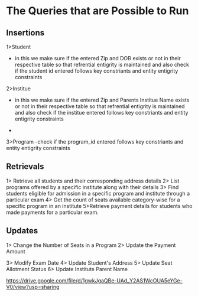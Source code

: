 # The Queries that are Possible to Run

## Insertions

1>Student
- in this we make sure if the entered Zip and DOB exists or not in their respective table so that refrential entigrity is maintained and also check if the student id entered follows key constriants and entity entigrity constraints

2>Institue
- in this we make sure if the entered Zip and Parents Institue Name  exists or not in their respective table so that refrential entigrity is maintained and also check if the institue entered follows key constriants and entity entigrity constraints

- 
3>Program
-check if the program_id entered follows key constriants and entity entigrity constraints


## Retrievals

1> Retrieve all students and their corresponding address details
2> List programs offered by a specific institute along with their details
3> Find students eligible for admission in a specific program and institute through a particular exam
4> Get the count of seats available category-wise for a specific program in an institute
5>Retrieve payment details for students who made payments for a particular exam.

## Updates

1> Change the Number of Seats in a Program
2> Update the Payment Amount

3> Modify Exam Date
4> Update Student's Address
5> Update Seat Allotment Status
6> Update Institute Parent Name

https://drive.google.com/file/d/1gwkJgaQBe-UAd_Y2AS1WcOUA5eYGe-V0/view?usp=sharing
